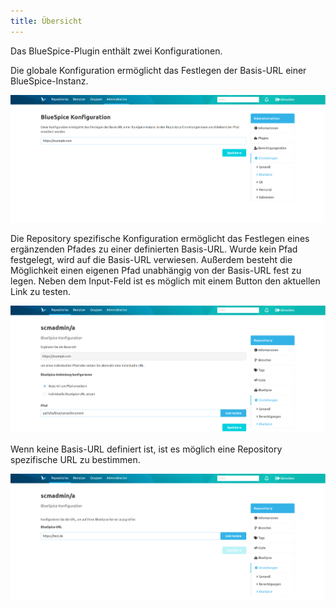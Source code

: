 ```yaml
---
title: Übersicht
---
```


Das BlueSpice-Plugin enthält zwei Konfigurationen.

Die globale Konfiguration ermöglicht das Festlegen der Basis-URL einer BlueSpice-Instanz.

![Globale Konfiguration](assets/globalConfiguration.png)

Die Repository spezifische Konfiguration ermöglicht das Festlegen eines ergänzenden Pfades zu einer definierten Basis-URL.
Wurde kein Pfad festgelegt, wird auf die Basis-URL verwiesen.
Außerdem besteht die Möglichkeit einen eigenen Pfad unabhängig von der Basis-URL fest zu legen.
Neben dem Input-Feld ist es möglich mit einem Button den aktuellen Link zu testen.

![Repository spezifische Konfiguration](assets/repositoryConfiguration.png)

Wenn keine Basis-URL definiert ist, ist es möglich eine Repository spezifische URL zu bestimmen.

![Repository spezifische Konfiguration](assets/repositoryConfigurationWithoutBaseUrl.png)
